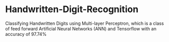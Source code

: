 # Handwritten-Digit-Recognition
Classifying Handwritten Digits using Multi-layer Perceptron, which is a class of feed forward Artificial Neural Networks (ANN) and Tensorflow with an accuracy of 97.74%
